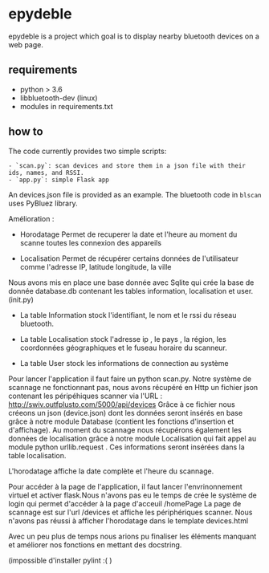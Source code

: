 # epydeble

epydeble is a project which goal is to display nearby bluetooth devices on a web page.

## requirements

   - python > 3.6
   - libbluetooth-dev (linux)
   - modules in requirements.txt

## how to

The code currently provides two simple scripts:

	- `scan.py`: scan devices and store them in a json file with their ids, names, and RSSI.
	- `app.py`: simple Flask app

An devices.json file is provided as an example.
The bluetooth code in `blscan` uses PyBluez library.


Amélioration : 

- Horodatage 
    Permet de recuperer la date et l'heure au moment du scanne  toutes les connexion des appareils 


- Localisation
    Permet de récupérer certains données de l'utilisateur comme  l'adresse IP, latitude longitude, la ville 

Nous avons mis en place une base donnée avec Sqlite qui crée la base de donnée database.db contenant les tables information, localisation et user. (init.py)

- La table Information stock l'identifiant, le nom et le rssi du réseau bluetooth.

- La table Localisation stock l'adresse ip , le pays , la région, les coordonnées géographiques et le fuseau horaire du scanneur. 

- La table User stock les informations de connection au système 




Pour lancer l'application il faut faire un python scan.py.
Notre système de scannage ne fonctionnant pas, nous avons récupéré en Http un fichier json contenant les péripéhiques scanner via l'URL : http://swiv.outfplusto.com/5000/api/devices
Grâce à ce fichier nous créeons un json (device.json) dont les données seront insérés en base grâce à notre module Database (contient les fonctions d'insertion et d'affichage). Au moment du scannage nous récupérons également les données de localisation grâce à notre module Localisation qui fait appel au module python urllib.request . Ces informations seront insérées dans la table localisation. 

L'horodatage affiche la date complète et l'heure du scannage. 

Pour accéder à la page de l'application, il faut lancer l'envrinonnement virtuel et activer flask.Nous n'avons pas eu le temps de crée le système de login qui permet d'accéder à la page d'acceuil /homePage 
La page de scannage est sur l'url /devices et affiche les périphériques scanner. Nous n'avons pas réussi à afficher l'horodatage dans le template devices.html

Avec un peu plus de temps nous arions pu finaliser les éléments manquant et améliorer nos fonctions en mettant des docstring. 

(impossible d'installer pylint :(   )